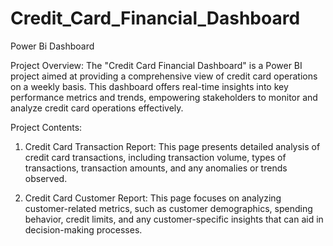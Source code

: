 # Credit_Card_Financial_Dashboard
Power Bi Dashboard

Project Overview:
The "Credit Card Financial Dashboard" is a Power BI project aimed at providing a comprehensive view of credit card operations on a weekly basis. This dashboard offers real-time insights into key performance metrics and trends, empowering stakeholders to monitor and analyze credit card operations effectively.

Project Contents:
1. Credit Card Transaction Report: This page presents detailed analysis of credit card transactions, including transaction volume, types of transactions, transaction amounts, and any anomalies or trends observed.

2. Credit Card Customer Report: This page focuses on analyzing customer-related metrics, such as customer demographics, spending behavior, credit limits, and any customer-specific insights that can aid in decision-making processes.
